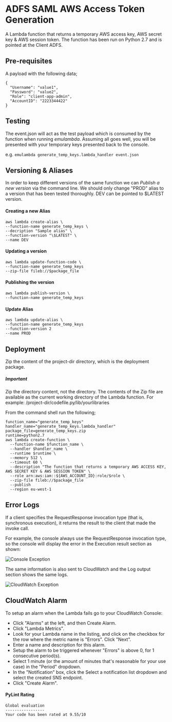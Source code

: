 # ADFS SAML AWS Access Token Generation

A Lambda function that returns a temporary AWS access key, AWS secret key & AWS session token.
The function has been run on Python 2.7 and is pointed at the Client ADFS.

## Pre-requisites 

A payload with the following data;

```
{
  "Username": "value1",
  "Password": "value2",
  "Role": "client-app-admin",
  "AccountID": "2223344422"
}

```

##  Testing
The event.json will act as the test payload which is consumed by the function when running *emulambda*.
Assuming all goes well, you will be presented with your temporary keys presented back to the console.

e.g.
`emulambda generate_temp_keys.lambda_handler event.json`

## Versioning & Aliases

In order to keep different versions of the same function we can *Publish a new version* via the command line. We should only change "PROD" alias to a version that has been tested thoroughly. DEV can be pointed to $LATEST version.

#### Creating a new Alias
```
aws lambda create-alias \
--function-name generate_temp_keys \
--decription "Sample alias" \
--function-version "\$LATEST" \
--name DEV
```

#### Updating a version
```
aws lambda update-function-code \
--function-name generate_temp_keys
--zip-file fileb://$package_file
```

#### Publishing the version
```
aws lambda publish-version \
--function-name generate_temp_keys
```

#### Update Alias
```
aws lambda update-alias \
--function-name generate_temp_keys
--function-version 2
--name PROD
```

## Deployment

Zip the content of the project-dir directory, which is the deployment package.

##### Important
Zip the directory content, not the directory. The contents of the Zip file are available as the current working directory of the Lambda function. For example: /project-dir/codefile.py/lib/yourlibraries

From the command shell run the following;
```
function_name="generate_temp_keys"
handler_name="generate_temp_keys.lambda_handler"
package_file=generate_temp_keys.zip
runtime=python2.7
aws lambda create-function \
  --function-name $function_name \
  --handler $handler_name \
  --runtime $runtime \
  --memory 512 \
  --timeout 60 \
  --description "The function that returns a temporary AWS ACCESS KEY, AWS SECRET KEY & AWS SESSION TOKEN" \
  --role arn:aws:iam::${AWS_ACCOUNT_ID}:role/$role \
  --zip-file fileb://$package_file
  --publish 
  --region eu-west-1
```

## Error Logs

If a client specifies the RequestResponse invocation type (that is, synchronous execution), it returns the result to the client that made the invoke call.

For example, the console always use the RequestResponse invocation type, so the console will display the error in the Execution result section as shown:

![Console Exception](https://github.dev.global.client.org/AWS-CCC/Lambda_Functions/blob/refactoring/aws_temp_keys_generator/exception-shown-in-console.png)

The same information is also sent to CloudWatch and the Log output section shows the same logs.

![CloudWatch Exception](https://github.dev.global.client.org/AWS-CCC/Lambda_Functions/blob/refactoring/aws_temp_keys_generator/exception-shown-in-console20.png)

## CloudWatch Alarm

To setup an alarm when the Lambda fails go to your CloudWatch Console:
* Click "Alarms" at the left, and then Create Alarm.
* Click "Lambda Metrics".
* Look for your Lambda name in the listing, and click on the checkbox for the row where the metric name is "Errors". Click "Next".
* Enter a name and description for this alarm.
* Setup the alarm to be triggered whenever "Errors" is above 0, for 1 consecutive period(s).
* Select 1 minute (or the amount of minutes that's reasonable for your use case) in the "Period" dropdown.
* In the "Notification" box, click the Select a notification list dropdown and select the created SNS endpoint.
* Click "Create Alarm".

#### PyLint Rating 
```
Global evaluation
-----------------
Your code has been rated at 9.55/10
```